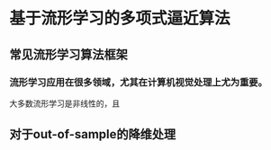 # 基于流形学习的多项式逼近算法
## 常见流形学习算法框架
### 流形学习应用在很多领域，尤其在计算机视觉处理上尤为重要。
  大多数流形学习是非线性的，且
  



## 对于out-of-sample的降维处理

